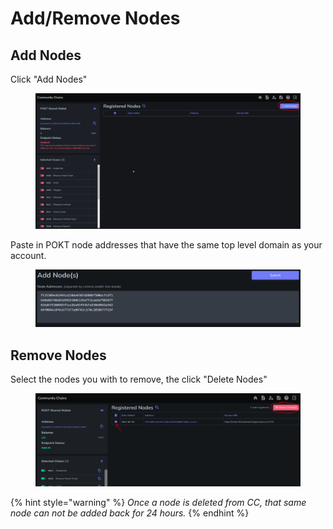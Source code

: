 # Add/Remove Nodes

## Add Nodes

Click "Add Nodes"

<figure><img src="../.gitbook/assets/image (38).png" alt=""><figcaption></figcaption></figure>

Paste in POKT node addresses that have the same top level domain as your account.

<figure><img src="../.gitbook/assets/image.png" alt=""><figcaption></figcaption></figure>

## Remove Nodes

Select the nodes you with to remove, the click "Delete Nodes"

<figure><img src="../.gitbook/assets/image (65).png" alt=""><figcaption></figcaption></figure>

{% hint style="warning" %}
_Once a node is deleted from CC, that same node can not be added back for 24 hours._&#x20;
{% endhint %}

